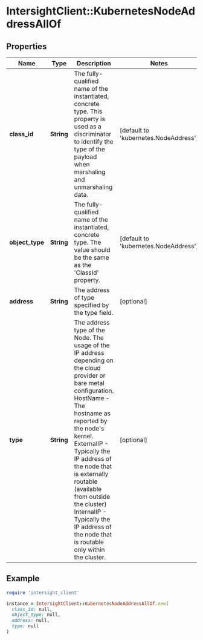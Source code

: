 # IntersightClient::KubernetesNodeAddressAllOf

## Properties

| Name | Type | Description | Notes |
| ---- | ---- | ----------- | ----- |
| **class_id** | **String** | The fully-qualified name of the instantiated, concrete type. This property is used as a discriminator to identify the type of the payload when marshaling and unmarshaling data. | [default to &#39;kubernetes.NodeAddress&#39;] |
| **object_type** | **String** | The fully-qualified name of the instantiated, concrete type. The value should be the same as the &#39;ClassId&#39; property. | [default to &#39;kubernetes.NodeAddress&#39;] |
| **address** | **String** | The address of type specified by the type field. | [optional] |
| **type** | **String** | The address type of the Node. The usage of the IP address depending on the cloud provider or bare metal configuration. HostName - The hostname as reported by the node&#39;s kernel. ExternalIP - Typically the IP address of the node that is externally routable (available from outside the cluster) InternalIP - Typically the IP address of the node that is routable only within the cluster. | [optional] |

## Example

```ruby
require 'intersight_client'

instance = IntersightClient::KubernetesNodeAddressAllOf.new(
  class_id: null,
  object_type: null,
  address: null,
  type: null
)
```

